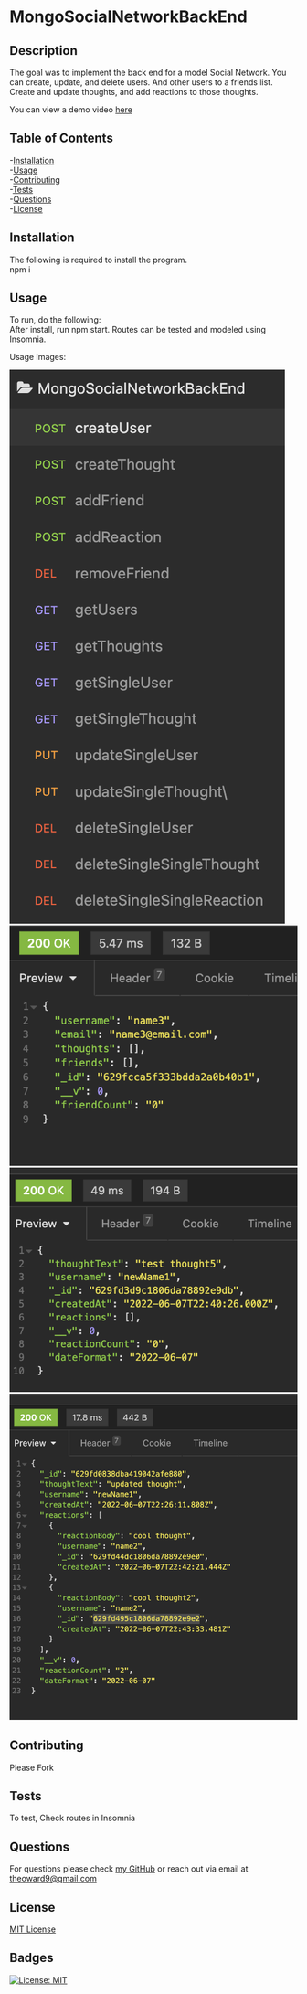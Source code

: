 
# MongoSocialNetworkBackEnd
## Description

The goal was to implement the back end for a model Social Network. You can create, update, and delete users. And other users to a friends list. Create and update thoughts, and add reactions to those thoughts.

You can view a demo video [here](https://drive.google.com/drive/folders/1gohdgV60PlqwrUvfX0RYrH1ZagL0KY4U?usp=sharing)

## Table of Contents

-[Installation](#installation)  
-[Usage](#usage)  
-[Contributing](#contributing)  
-[Tests](#tests)  
-[Questions](#questions)  
-[License](#license)  

## Installation

The following is required to install the program.  
npm i

## Usage
To run, do the following:   
After install, run npm start. Routes can be tested and modeled using Insomnia.

Usage Images:

![application routes](/assets/applicationRoutes.png)  
![user example](/assets/userCreateExample.png)  
![thought example](/assets/thoughtExample.png)  
![reaction example](/assets/ReactionExample.png)  

## Contributing

Please Fork

## Tests

To test, 
Check routes in Insomnia

## Questions

For questions please check [my GitHub](https://github.com/Tward9)
or reach out via email at <theoward9@gmail.com>
## License 
[MIT License](https://opensource.org/licenses/MIT) 
## Badges 
[![License: MIT](https://img.shields.io/badge/License-MIT-yellow.svg)](https://opensource.org/licenses/MIT)
